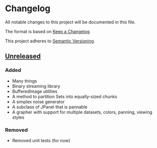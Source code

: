 <!-- markdownlint-disable-file MD024 -->

# Changelog

All notable changes to this project will be documented in this file.

The format is based on [Keep a Changelog](https://keepachangelog.com/en/1.0.0/).

This project adheres to [Semantic Versioning](https://semver.org/spec/v2.0.0.html).

## [Unreleased]

### Added
- Many things
- Binary streaming library
- BufferedImage utilities
- A method to partition Sets into equally-sized chunks
- A simplex noise generator
- A subclass of JPanel that is pannable
- A grapher with support for multiple datasets, colors, panning, viewing styles

### Removed
- Removed unit tests (for now)

[UrfJavaUtils]: https://github.com/SimNine/UrfJavaUtils

[Unreleased]: https://github.com/SimNine/GeneTrees-v2/compare/v0.7.0...HEAD
[0.7.0]: https://github.com/SimNine/GeneTrees-v2/compare/v0.6.0...v0.7.0
[0.6.0]: https://github.com/SimNine/GeneTrees-v2/compare/v0.5.0...v0.6.0
[0.5.0]: https://github.com/SimNine/GeneTrees-v2/compare/v0.4.0...v0.5.0
[0.4.0]: https://github.com/SimNine/GeneTrees-v2/compare/v0.3.0...v0.4.0
[0.3.0]: https://github.com/SimNine/GeneTrees-v2/compare/v0.2.1...v0.3.0
[0.2.1]: https://github.com/SimNine/GeneTrees-v2/compare/v0.2.0...v0.2.1
[0.2.0]: https://github.com/SimNine/GeneTrees-v2/commits/v0.2.0